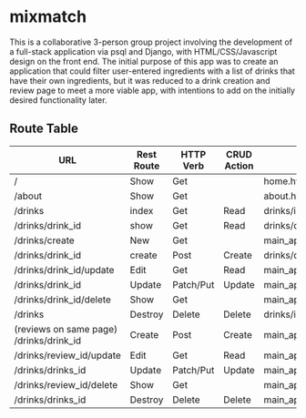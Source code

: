 # mixmatch

This is a collaborative 3-person group project involving the development of a full-stack application via psql and Django, with HTML/CSS/Javascript design on the front end. The initial purpose of this app was to create an application that could filter user-entered ingredients with a list of drinks that have their own ingredients, but it was reduced to a drink creation and review page to meet a more viable app, with intentions to add on the initially desired functionality later.

## Route Table
| URL                                     | Rest Route | HTTP Verb | CRUD Action | Views                        | Routes Tested | Created Yet |
|-----------------------------------------|------------|-----------|-------------|------------------------------|---------------|-------------|
| /                                       | Show       | Get       |             | home.html                    | **YES**       | NO          |
| /about                                  | Show       | Get       |             | about.html                   | **YES**       | NO          |
| /drinks                                 | index      | Get       | Read        | drinks/index.html            | **YES**       | NO          |
| /drinks/drink_id                        | show       | Get       | Read        | drinks/details.html          | pending       | NO          |
| /drinks/create                          | New        | Get       |             | main_app/drink_form.html     | pending       | NO          |
| /drinks/drink_id                        | create     | Post      | Create      | drinks/details.html          | pending       | NO          |
| /drinks/drink_id/update                 | Edit       | Get       | Read        | main_app/drink_form.html     | pending       | NO          |
| /drinks/drink_id                        | Update     | Patch/Put | Update      | main_app/details.html        | pending       | NO          |
| /drinks/drink_id/delete                 | Show       | Get       |             | main_app/drinkcon_delete.html| NO            | NO          |
| /drinks                                 | Destroy    | Delete    | Delete      | drinks/index.html            | pending       | NO          |
| (reviews on same page) /drinks/drink_id | Create     | Post      | Create      | main_app/details.html        | pending       | NO          |
| /drinks/review_id/update                | Edit       | Get       | Read        | main_app/review_form.html    | NO            | NO          |
| /drinks/drinks_id                       | Update     | Patch/Put | Update      | main_app/details.html        | NO            | NO          |
| /drinks/review_id/delete                | Show       | Get       |             | main_app/revcon_delete.html  | NO            | NO          |
| /drinks/drinks_id                       | Destroy    | Delete    | Delete      | main_app/details.html        | NO            | NO          |
